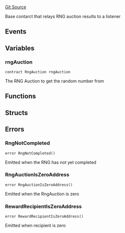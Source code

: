 [Git Source](https://github.com/GenerationSoftware/pt-v5-draw-auction/blob/1f623e423d34437096ddfb3c146d64f61b37688e/src/abstract/RngAuctionRelayer.sol)



Base contarct that relays RNG auction results to a listener

## Events

## Variables

### rngAuction

```solidity
contract RngAuction rngAuction
```

The RNG Auction to get the random number from

## Functions

## Structs

## Errors

### RngNotCompleted

```solidity
error RngNotCompleted()
```

Emitted when the RNG has not yet completed

### RngAuctionIsZeroAddress

```solidity
error RngAuctionIsZeroAddress()
```

Emitted when the RngAuction is zero

### RewardRecipientIsZeroAddress

```solidity
error RewardRecipientIsZeroAddress()
```

Emitted when recipient is zero

